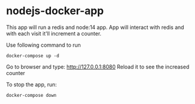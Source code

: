 # nodejs-docker-app

This app will run a redis and node:14 app. App will interact with redis and with each visit it'll increment a counter.

Use following command to run

`docker-compose up -d`

Go to browser and type: http://127.0.0.1:8080
Reload it to see the increased counter

To stop the app, run:

`docker-compose down`
